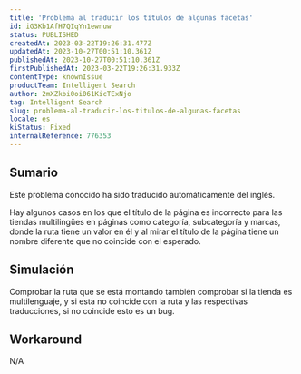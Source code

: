 ```yaml
---
title: 'Problema al traducir los títulos de algunas facetas'
id: iG3Kb1AfH7QIqYn1ewnuw
status: PUBLISHED
createdAt: 2023-03-22T19:26:31.477Z
updatedAt: 2023-10-27T00:51:10.361Z
publishedAt: 2023-10-27T00:51:10.361Z
firstPublishedAt: 2023-03-22T19:26:31.933Z
contentType: knownIssue
productTeam: Intelligent Search
author: 2mXZkbi0oi061KicTExNjo
tag: Intelligent Search
slug: problema-al-traducir-los-titulos-de-algunas-facetas
locale: es
kiStatus: Fixed
internalReference: 776353
---
```


## Sumario

<div class="alert alert-info">
  <p>Este problema conocido ha sido traducido automáticamente del inglés.</p>
</div>


Hay algunos casos en los que el título de la página es incorrecto para las tiendas multilingües en páginas como categoría, subcategoría y marcas, donde la ruta tiene un valor en él y al mirar el título de la página tiene un nombre diferente que no coincide con el esperado.


##

## Simulación


Comprobar la ruta que se está montando también comprobar si la tienda es multilenguaje, y si esta no coincide con la ruta y las respectivas traducciones, si no coincide esto es un bug.



## Workaround


N/A

